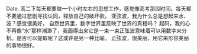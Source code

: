 Date. 高二下每天都要做一个小时左右的思想工作，感觉像高考那段时间。每天都不要通过悲剧寻找认同，释放自己的破坏欲。
亚弦波，我为什么总是想起来水、波？感觉很美好，
自然世界里，数字世界里反映了世界的真相吗？
起码，我的心不再像“水”那样潮渺了，我画得出来它是一束一束正弦波意味着可以用数字来分析。是否可以提取呢？这或许是另一种比喻。
正弦波，很美丽，用它来形容美丽的事物很好。
